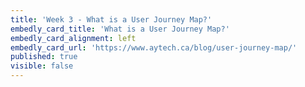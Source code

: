 ```yaml
---
title: 'Week 3 - What is a User Journey Map?'
embedly_card_title: 'What is a User Journey Map?'
embedly_card_alignment: left
embedly_card_url: 'https://www.aytech.ca/blog/user-journey-map/'
published: true
visible: false
---
```

